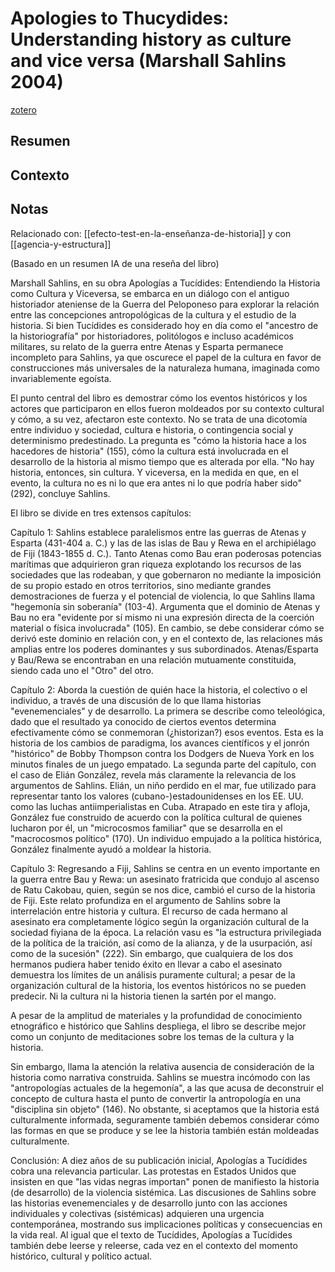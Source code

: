 # Apologies to Thucydides: Understanding history as culture and vice versa (Marshall Sahlins 2004)
[zotero](zotero://select/items/@sahlins2004)

## Resumen


## Contexto
## Notas
Relacionado con: [[efecto-test-en-la-enseñanza-de-historia]] y con [[agencia-y-estructura]]
 
<!--Argumentos generales:-->
(Basado en un resumen IA de una reseña del libro)

Marshall Sahlins, en su obra Apologías a Tucídides: Entendiendo la Historia como Cultura y Viceversa, se embarca en un diálogo con el antiguo historiador ateniense de la Guerra del Peloponeso para explorar la relación entre las concepciones antropológicas de la cultura y el estudio de la historia. Si bien Tucídides es considerado hoy en día como el "ancestro de la historiografía" por historiadores, politólogos e incluso académicos militares, su relato de la guerra entre Atenas y Esparta permanece incompleto para Sahlins, ya que oscurece el papel de la cultura en favor de construcciones más universales de la naturaleza humana, imaginada como invariablemente egoísta.

El punto central del libro es demostrar cómo los eventos históricos y los actores que participaron en ellos fueron moldeados por su contexto cultural y cómo, a su vez, afectaron este contexto. No se trata de una dicotomía entre individuo y sociedad, cultura e historia, o contingencia social y determinismo predestinado. La pregunta es "cómo la historia hace a los hacedores de historia" (155), cómo la cultura está involucrada en el desarrollo de la historia al mismo tiempo que es alterada por ella. "No hay historia, entonces, sin cultura. Y viceversa, en la medida en que, en el evento, la cultura no es ni lo que era antes ni lo que podría haber sido" (292), concluye Sahlins.

El libro se divide en tres extensos capítulos:

Capítulo 1: Sahlins establece paralelismos entre las guerras de Atenas y Esparta (431-404 a. C.) y las de las islas de Bau y Rewa en el archipiélago de Fiji (1843-1855 d. C.). Tanto Atenas como Bau eran poderosas potencias marítimas que adquirieron gran riqueza explotando los recursos de las sociedades que las rodeaban, y que gobernaron no mediante la imposición de su propio estado en otros territorios, sino mediante grandes demostraciones de fuerza y ​​el potencial de violencia, lo que Sahlins llama "hegemonía sin soberanía" (103-4). Argumenta que el dominio de Atenas y Bau no era "evidente por sí mismo ni una expresión directa de la coerción material o física involucrada" (105). En cambio, se debe considerar cómo se derivó este dominio en relación con, y en el contexto de, las relaciones más amplias entre los poderes dominantes y sus subordinados. Atenas/Esparta y Bau/Rewa se encontraban en una relación mutuamente constituida, siendo cada uno el "Otro" del otro.

Capítulo 2: Aborda la cuestión de quién hace la historia, el colectivo o el individuo, a través de una discusión de lo que llama historias "evenemenciales" y de desarrollo. La primera se describe como teleológica, dado que el resultado ya conocido de ciertos eventos determina efectivamente cómo se conmemoran (¿historizan?) esos eventos. Esta es la historia de los cambios de paradigma, los avances científicos y el jonrón "histórico" de Bobby Thompson contra los Dodgers de Nueva York en los minutos finales de un juego empatado. La segunda parte del capítulo, con el caso de Elián González, revela más claramente la relevancia de los argumentos de Sahlins. Elián, un niño perdido en el mar, fue utilizado para representar tanto los valores (cubano-)estadounidenses en los EE. UU. como las luchas antiimperialistas en Cuba. Atrapado en este tira y afloja, González fue construido de acuerdo con la política cultural de quienes lucharon por él, un "microcosmos familiar" que se desarrolla en el "macrocosmos político" (170). Un individuo empujado a la política histórica, González finalmente ayudó a moldear la historia.

Capítulo 3: Regresando a Fiji, Sahlins se centra en un evento importante en la guerra entre Bau y Rewa: un asesinato fratricida que condujo al ascenso de Ratu Cakobau, quien, según se nos dice, cambió el curso de la historia de Fiji. Este relato profundiza en el argumento de Sahlins sobre la interrelación entre historia y cultura. El recurso de cada hermano al asesinato era completamente lógico según la organización cultural de la sociedad fiyiana de la época. La relación vasu es "la estructura privilegiada de la política de la traición, así como de la alianza, y de la usurpación, así como de la sucesión" (222). Sin embargo, que cualquiera de los dos hermanos pudiera haber tenido éxito en llevar a cabo el asesinato demuestra los límites de un análisis puramente cultural; a pesar de la organización cultural de la historia, los eventos históricos no se pueden predecir. Ni la cultura ni la historia tienen la sartén por el mango.

A pesar de la amplitud de materiales y la profundidad de conocimiento etnográfico e histórico que Sahlins despliega, el libro se describe mejor como un conjunto de meditaciones sobre los temas de la cultura y la historia.

Sin embargo, llama la atención la relativa ausencia de consideración de la historia como narrativa construida. Sahlins se muestra incómodo con las "antropologías actuales de la hegemonía", a las que acusa de deconstruir el concepto de cultura hasta el punto de convertir la antropología en una "disciplina sin objeto" (146). No obstante, si aceptamos que la historia está culturalmente informada, seguramente también debemos considerar cómo las formas en que se produce y se lee la historia también están moldeadas culturalmente.

Conclusión: A diez años de su publicación inicial, Apologías a Tucídides cobra una relevancia particular. Las protestas en Estados Unidos que insisten en que "las vidas negras importan" ponen de manifiesto la historia (de desarrollo) de la violencia sistémica. Las discusiones de Sahlins sobre las historias evenemenciales y de desarrollo junto con las acciones individuales y colectivas (sistémicas) adquieren una urgencia contemporánea, mostrando sus implicaciones políticas y consecuencias en la vida real. Al igual que el texto de Tucídides, Apologías a Tucídides también debe leerse y releerse, cada vez en el contexto del momento histórico, cultural y político actual.